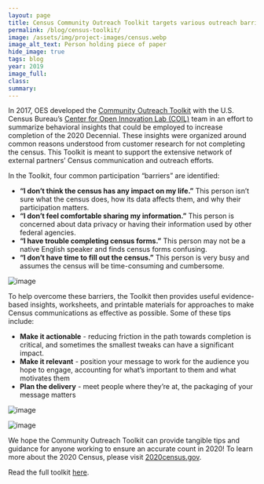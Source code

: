 ```yaml
---	
layout: page	
title: Census Community Outreach Toolkit targets various outreach barriers	
permalink: /blog/census-toolkit/	
image: /assets/img/project-images/census.webp
image_alt_text: Person holding piece of paper
hide_image: true
tags: blog
year: 2019
image_full: 	
class:	
summary: 	
---	
```


In 2017, OES developed the <a href="{{site.baseurl}}/collaborations/census-community-outreach-toolkit" target="_blank"> Community Outreach Toolkit</a> with the U.S. Census Bureau’s <a href="https://opportunity.census.gov/coil/" target="_blank">Center for Open Innovation Lab (COIL)</a> team in an effort to summarize behavioral insights that could be employed to increase completion of the 2020 Decennial. These insights were organized around common reasons understood from customer research for not completing the census. This Toolkit is meant to support the extensive network of external partners’ Census communication and outreach efforts. 	

In the Toolkit, four common participation “barriers” are identified:	
- **“I don’t think the census has any impact on my life.”** This person isn’t sure what the census does, how its data affects them, and why their participation matters.	
- **“I don’t feel comfortable sharing my information.”** This person is concerned about data privacy or having their information used by other federal agencies.
- **“I have trouble completing census forms.”** This person may not be a native English speaker and finds census forms confusing.	
- **“I don’t have time to fill out the census.”** This person is very busy and assumes the census will be time-consuming and cumbersome.	

![image]({{site.baseurl}}/assets/img/project-images/othercollabs/census-toolkit-how-to-use.png)	

To help overcome these barriers, the Toolkit then provides useful evidence-based insights, worksheets, and printable materials for approaches to make Census communications as effective as possible. Some of these tips include:	
- **Make it actionable** - reducing friction in the path towards completion is critical, and sometimes the smallest tweaks can have a significant impact.	
- **Make it relevant** - position your message to work for the audience you hope to engage, accounting for what’s important to them and what motivates them	
- **Plan the delivery** - meet people where they’re at, the packaging of your message matters	

![image]({{site.baseurl}}/assets/img/project-images/othercollabs/census-101-handout.png)	

![image]({{site.baseurl}}/assets/img/project-images/othercollabs/census-data-handout.png)	

We hope the Community Outreach Toolkit can provide tangible tips and guidance for anyone working to ensure an accurate count in 2020! To learn more about the 2020 Census, please visit <a href="https://2020census.gov/" target="_blank">2020census.gov</a>. 	

Read the full toolkit <a href="https://oes.gsa.gov/assets/publications/census-community-outreach-toolkit.pdf" target="_blank">here</a>.
